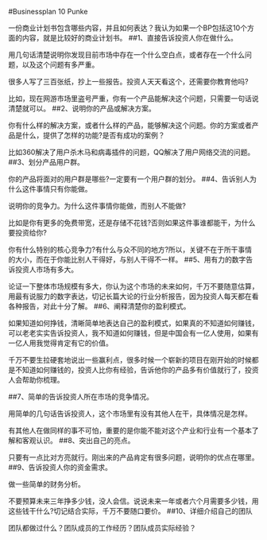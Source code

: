 #Businessplan 10 Punke

一份商业计划书包含哪些内容，并且如何表达？我认为如果一个BP包括这10个方面的内容，就是比较好的商业计划书。
##1、直接告诉投资人你在做什么。

用几句话清楚说明你发现目前市场中存在一个什么空白点，或者存在一个什么问题，以及这个问题有多严重。

很多人写了三百张纸，抄上一些报告。投资人天天看这个，还需要你教育他吗?

比如，现在网游市场里盗号严重，你有一个产品能解决这个问题，只需要一句话说清楚就可以。
##2、说明你的产品或解决方案。

你有什么样的解决方案，或者什么样的产品，能够解决这个问题。你的方案或者产品是什么，提供了怎样的功能?是否有成功的案例？

比如360解决了用户杀木马和病毒插件的问题，QQ解决了用户网络交流的问题。
##3、划分产品用户群。

你的产品将面对的用户群是哪些?一定要有一个用户群的划分。
##4、告诉别人为什么这件事情只有你能做。

说明你的竞争力。为什么这件事情你能做，而别人不能做?

比如是你有更多的免费带宽，还是存储不花钱?否则如果这件事谁都能干，为什么要投资给你?

你有什么特别的核心竞争力?有什么与众不同的地方?所以，关键不在于所干事情的大小，而在于你能比别人干得好，与别人干得不一样。
##5、用有力的数字告诉投资人市场有多大。

论证一下整体市场规模有多大，你认为这个市场的未来如何，千万不要随意估算，用最有说服力的数字表达，切记长篇大论的行业分析报告，因为投资人每天都在看各种报告，对此十分了解。
##6、阐释清楚你的盈利模式。

如果知道如何挣钱，清晰简单地表达自己的盈利模式，如果真的不知道如何赚钱，可以老老实实告诉投资人，我不知道如何赚钱，但是中国会有一亿人使用，如果有一亿人用我觉得肯定有它的价值。

千万不要生拉硬套地说出一些赢利点，很多时候一个崭新的项目在刚开始的时候都是不知道如何赚钱的，投资人比你有经验，告诉他你的产品多有价值就行了，投资人会帮助你梳理。

##7、简单的告诉投资人所在市场的竞争情况。　　

用简单的几句话告诉投资人，这个市场里有没有其他人在干，具体情况是怎样。

有其他人在做同样的事不可怕，重要的是你能不能对这个产业和行业有一个基本了解和客观认识。
##8、突出自己的亮点。

只要有一点比对方亮就行。刚出来的产品肯定有很多问题，说明你的优点在哪里。
##9、告诉投资人你的资金需求。

做一些简单的财务分析。

不要预算未来三年挣多少钱，没人会信。说说未来一年或者六个月需要多少钱，用这些钱干什么?切记结合实际，千万不要随口要价。
##10、详细介绍自己的团队

团队都做过什么？团队成员的工作经历？团队成员实际经验？
